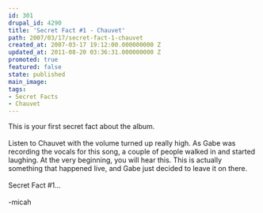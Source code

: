 ```yaml
---
id: 301
drupal_id: 4290
title: 'Secret Fact #1 - Chauvet'
path: 2007/03/17/secret-fact-1-chauvet
created_at: 2007-03-17 19:12:00.000000000 Z
updated_at: 2011-08-20 03:36:31.000000000 Z
promoted: true
featured: false
state: published
main_image: 
tags:
- Secret Facts
- Chauvet
---
```

This is your first secret fact about the album.<br /><br />Listen to Chauvet with the volume turned up really high. As Gabe was recording the vocals for this song, a couple of people walked in and started laughing. At the very beginning, you will hear this. This is actually something that happened live, and Gabe just decided to leave it on there.<br /><br />Secret Fact #1...<br /><br />-micah
